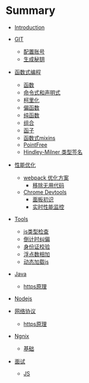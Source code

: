 # Summary
* [Introduction](README.md)

* [GIT]()
	* [配置账号](GIT/configAccount.md)
	* [生成秘钥](GIT/generateKey.md)
* [函数式编程]()	
	* [函数](FuncPro/function.md)
	* [命令式和声明式](FuncPro/introduce.md)
	* [柯里化](FuncPro/curry.md)
	* [偏函数](FuncPro/Partial.md)
	* [纯函数](FuncPro/pureFunc.md)
	* [组合](FuncPro/compose.md)
	* [函子](FuncPro/functor.md)
	* [函数式mixins](FuncPro/mixins.md)
	* [PointFree](FuncPro/PointFree.md)
	* [Hindley-Milner 类型签名](FuncPro/functor.md)
* [性能优化]()
	* [webpack 优化方案](WebOpt/webpack.md)
	    * [移除无用代码](WebOpt/tree-shaking.md)
	* [Chrome Devtools]()
	    * [面板初识]()
	    * [实时性能监控](WebOpt/real-time-performance-monitoring.md)
* [Tools]()
    * [js类型检查](Tools/type-check.md)
    * [倒计时纠偏](Tools/countdown.md)
    * [身份证校验](Tools/verificationv-identity-card.md)
    * [浮点数相加](Tools/foating-point-operation.md)
    * [动态加载js](Tools/load-javascript.md)
* [Java]()
    * [https原理]()	
* [Nodejs]() 
* [网络协议]()
    * [https原理]()	
* [Ngnix]()
    * [基础](Nginx/README.md)      
* [面试]()    
    * [JS](Interview/JS.md)  
